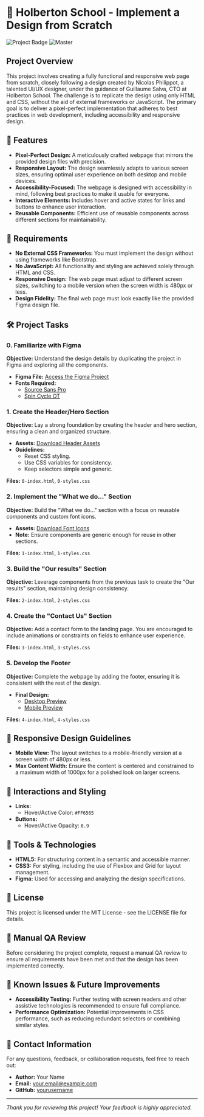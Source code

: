 # 🎨 Holberton School - Implement a Design from Scratch

![Project Badge](https://img.shields.io/badge/Project-Implement%20a%20Design%20from%20Scratch-blueviolet) ![Master](https://img.shields.io/badge/Status-Master-green)

## Project Overview

This project involves creating a fully functional and responsive web page from scratch, closely following a design created by Nicolas Philippot, a talented UI/UX designer, under the guidance of Guillaume Salva, CTO at Holberton School. The challenge is to replicate the design using only HTML and CSS, without the aid of external frameworks or JavaScript. The primary goal is to deliver a pixel-perfect implementation that adheres to best practices in web development, including accessibility and responsive design.

## 🚀 Features

- **Pixel-Perfect Design:** A meticulously crafted webpage that mirrors the provided design files with precision.
- **Responsive Layout:** The design seamlessly adapts to various screen sizes, ensuring optimal user experience on both desktop and mobile devices.
- **Accessibility-Focused:** The webpage is designed with accessibility in mind, following best practices to make it usable for everyone.
- **Interactive Elements:** Includes hover and active states for links and buttons to enhance user interaction.
- **Reusable Components:** Efficient use of reusable components across different sections for maintainability.

## 🎯 Requirements

- **No External CSS Frameworks:** You must implement the design without using frameworks like Bootstrap.
- **No JavaScript:** All functionality and styling are achieved solely through HTML and CSS.
- **Responsive Design:** The web page must adjust to different screen sizes, switching to a mobile version when the screen width is 480px or less.
- **Design Fidelity:** The final web page must look exactly like the provided Figma design file.

## 🛠️ Project Tasks

### 0. Familiarize with Figma

**Objective:** Understand the design details by duplicating the project in Figma and exploring all the components.

- **Figma File:** [Access the Figma Project](link-to-figma-file)
- **Fonts Required:**
  - [Source Sans Pro](https://fonts.google.com/specimen/Source+Sans+Pro)
  - [Spin Cycle OT](link-to-spin-cycle-ot)

### 1. Create the Header/Hero Section

**Objective:** Lay a strong foundation by creating the header and hero section, ensuring a clean and organized structure.

- **Assets:** [Download Header Assets](link-to-header-assets)
- **Guidelines:** 
  - Reset CSS styling.
  - Use CSS variables for consistency.
  - Keep selectors simple and generic.

**Files:** `0-index.html`, `0-styles.css`

### 2. Implement the "What we do..." Section

**Objective:** Build the "What we do..." section with a focus on reusable components and custom font icons.

- **Assets:** [Download Font Icons](link-to-font-icons)
- **Note:** Ensure components are generic enough for reuse in other sections.

**Files:** `1-index.html`, `1-styles.css`

### 3. Build the "Our results" Section

**Objective:** Leverage components from the previous task to create the "Our results" section, maintaining design consistency.

**Files:** `2-index.html`, `2-styles.css`

### 4. Create the "Contact Us" Section

**Objective:** Add a contact form to the landing page. You are encouraged to include animations or constraints on fields to enhance user experience.

**Files:** `3-index.html`, `3-styles.css`

### 5. Develop the Footer

**Objective:** Complete the webpage by adding the footer, ensuring it is consistent with the rest of the design.

- **Final Design:**
  - [Desktop Preview](link-to-desktop-preview)
  - [Mobile Preview](link-to-mobile-preview)

**Files:** `4-index.html`, `4-styles.css`

## 📱 Responsive Design Guidelines

- **Mobile View:** The layout switches to a mobile-friendly version at a screen width of 480px or less.
- **Max Content Width:** Ensure the content is centered and constrained to a maximum width of 1000px for a polished look on larger screens.

## 🎨 Interactions and Styling

- **Links:**
  - Hover/Active Color: `#FF6565`
- **Buttons:**
  - Hover/Active Opacity: `0.9`

## 🔧 Tools & Technologies

- **HTML5:** For structuring content in a semantic and accessible manner.
- **CSS3:** For styling, including the use of Flexbox and Grid for layout management.
- **Figma:** Used for accessing and analyzing the design specifications.

## 📄 License

This project is licensed under the MIT License - see the LICENSE file for details.

## 📝 Manual QA Review

Before considering the project complete, request a manual QA review to ensure all requirements have been met and that the design has been implemented correctly.

## 🚧 Known Issues & Future Improvements

- **Accessibility Testing:** Further testing with screen readers and other assistive technologies is recommended to ensure full compliance.
- **Performance Optimization:** Potential improvements in CSS performance, such as reducing redundant selectors or combining similar styles.

## 📧 Contact Information

For any questions, feedback, or collaboration requests, feel free to reach out:

- **Author:** Your Name
- **Email:** your.email@example.com
- **GitHub:** [yourusername](https://github.com/yourusername)

---

*Thank you for reviewing this project! Your feedback is highly appreciated.*

